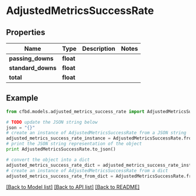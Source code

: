 # AdjustedMetricsSuccessRate


## Properties
Name | Type | Description | Notes
------------ | ------------- | ------------- | -------------
**passing_downs** | **float** |  | 
**standard_downs** | **float** |  | 
**total** | **float** |  | 

## Example

```python
from cfbd.models.adjusted_metrics_success_rate import AdjustedMetricsSuccessRate

# TODO update the JSON string below
json = "{}"
# create an instance of AdjustedMetricsSuccessRate from a JSON string
adjusted_metrics_success_rate_instance = AdjustedMetricsSuccessRate.from_json(json)
# print the JSON string representation of the object
print AdjustedMetricsSuccessRate.to_json()

# convert the object into a dict
adjusted_metrics_success_rate_dict = adjusted_metrics_success_rate_instance.to_dict()
# create an instance of AdjustedMetricsSuccessRate from a dict
adjusted_metrics_success_rate_from_dict = AdjustedMetricsSuccessRate.from_dict(adjusted_metrics_success_rate_dict)
```
[[Back to Model list]](../README.md#documentation-for-models) [[Back to API list]](../README.md#documentation-for-api-endpoints) [[Back to README]](../README.md)


